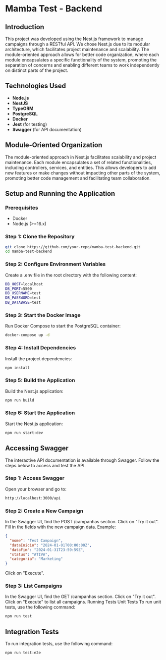 # Mamba Test - Backend

## Introduction

This project was developed using the Nest.js framework to manage campaigns through a RESTful API. We chose Nest.js due to its modular architecture, which facilitates project maintenance and scalability. The module-oriented approach allows for better code organization, where each module encapsulates a specific functionality of the system, promoting the separation of concerns and enabling different teams to work independently on distinct parts of the project.

## Technologies Used

- **Node.js**
- **NestJS**
- **TypeORM**
- **PostgreSQL**
- **Docker**
- **Jest** (for testing)
- **Swagger** (for API documentation)

## Module-Oriented Organization

The module-oriented approach in Nest.js facilitates scalability and project maintenance. Each module encapsulates a set of related functionalities, including controllers, services, and entities. This allows developers to add new features or make changes without impacting other parts of the system, promoting better code management and facilitating team collaboration.

## Setup and Running the Application

### Prerequisites

- Docker
- Node.js (>=16.x)

### Step 1: Clone the Repository

```bash
git clone https://github.com/your-repo/mamba-test-backend.git
cd mamba-test-backend
```

### Step 2: Configure Environment Variables

Create a .env file in the root directory with the following content:

```bash
DB_HOST=localhost
DB_PORT=5500
DB_USERNAME=test
DB_PASSWORD=test
DB_DATABASE=test
```

### Step 3: Start the Docker Image

Run Docker Compose to start the PostgreSQL container:

```bash
docker-compose up -d
```

### Step 4: Install Dependencies

Install the project dependencies:

```bash
npm install
```

### Step 5: Build the Application

Build the Nest.js application:

```bash
npm run build
```

### Step 6: Start the Application

Start the Nest.js application:

```bash
npm run start:dev
```

## Accessing Swagger

The interactive API documentation is available through Swagger. Follow the steps below to access and test the API.

### Step 1: Access Swagger

Open your browser and go to:

```bash
http://localhost:3000/api
```

### Step 2: Create a New Campaign

In the Swagger UI, find the POST /campanhas section.
Click on "Try it out".
Fill in the fields with the new campaign data. Example:

```json
{
  "nome": "Test Campaign",
  "dataInicio": "2024-01-01T00:00:00Z",
  "dataFim": "2024-01-31T23:59:59Z",
  "status": "ATIVA",
  "categoria": "Marketing"
}
```

Click on "Execute".

### Step 3: List Campaigns

In the Swagger UI, find the GET /campanhas section.
Click on "Try it out".
Click on "Execute" to list all campaigns.
Running Tests
Unit Tests
To run unit tests, use the following command:

```bash
npm run test
```

## Integration Tests

To run integration tests, use the following command:

```bash
npm run test:e2e
```

